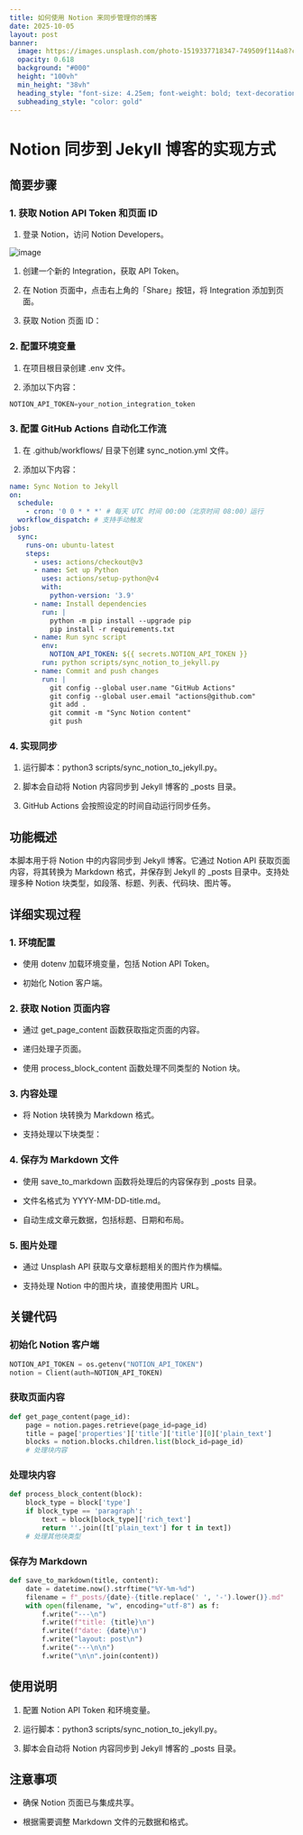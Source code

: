 ```yaml
---
title: 如何使用 Notion 来同步管理你的博客
date: 2025-10-05
layout: post
banner:
  image: https://images.unsplash.com/photo-1519337718347-749509f114a8?crop=entropy&cs=tinysrgb&fit=max&fm=jpg&ixid=M3w2OTIwMzJ8MHwxfHJhbmRvbXx8fHx8fHx8fDE3NTk2NTk1NTh8&ixlib=rb-4.1.0&q=80&w=1080
  opacity: 0.618
  background: "#000"
  height: "100vh"
  min_height: "38vh"
  heading_style: "font-size: 4.25em; font-weight: bold; text-decoration: underline"
  subheading_style: "color: gold"
---
```


# Notion 同步到 Jekyll 博客的实现方式

## 简要步骤

### 1. 获取 Notion API Token 和页面 ID

1. 登录 Notion，访问 Notion Developers。

![image](https://prod-files-secure.s3.us-west-2.amazonaws.com/a7a0cc5a-89b9-4cda-8686-1fba0ca52f40/d19c1afe-dea5-4312-9333-786b0ba83054/image.png?X-Amz-Algorithm=AWS4-HMAC-SHA256&X-Amz-Content-Sha256=UNSIGNED-PAYLOAD&X-Amz-Credential=ASIAZI2LB4667Z2YB5O6%2F20251005%2Fus-west-2%2Fs3%2Faws4_request&X-Amz-Date=20251005T101917Z&X-Amz-Expires=3600&X-Amz-Security-Token=IQoJb3JpZ2luX2VjENb%2F%2F%2F%2F%2F%2F%2F%2F%2F%2FwEaCXVzLXdlc3QtMiJIMEYCIQD5xMf8t3hTOoOq3wDB2%2BWpSb6xssKO6MMYf4EG6tUVtQIhAOOCNxNxeB9qg6jKjdY%2Buo83H0C7fU5tGdQ%2BPZDXxHIQKv8DCG8QABoMNjM3NDIzMTgzODA1IgzIk3SgUrf2d0bvxFYq3APnloF34%2BWNGCgYenPU9PnDw4aLiPlvEsjonVTSPA4sUq9p6F8GtDHFZSqlKX%2Bfo83gbtsTDqlZfUjRKbQg8Eovq%2F9lMcAwmQENuI6FRVSEAPqRtZAQQHfxr599dCuqBHb1rWDSRWogF0QUFCXujZq1aUFwYo4hnnTlqGzKMnPMlwBM5pfq3zB6Gk9AnwDQN8h89MV2TZHB6cUz%2BV6ptGPN4Lvp69Umvi0%2Fazbg%2F%2BcJf8urLxpgJ1V%2F%2FVBFKI7mx0k2uFRIpPz0d9Yetd198S3jf%2BG11BYNS6LjlIS5jN8jentTHVSh1tQrhwla8XMpldC9kcU9%2FCTT8A7SqErjEf9WJo1Gevounj4ru9%2BOEYE9vX7NVCBgqyPqN4X0uXVSZwKuxseEY5mN6%2BoNSxKHhyvRCzS7ZbLRtnF9wVWeY0LNeLPg8dHzgP9vcsSFRdnjq6Yvlu78839cMtto%2Fq%2BHNMZokO4CZSXpmZbLi66AralxDtZSvpLuZn3qBjqseppyJqn1YZfU7m8TZ%2B4B3bP365fZRbVVai8r3o80OWZGa9PduGdkKMlXwymRxVbC%2FJi%2FTBh8tBilHVXociQmQ5yav54QbgnUx6krMHHPe7wfhjoL7KTYGaKLuHgMQQbVHzCClojHBjqkASyeQvG7HMy0zJEm59oGngY6o0vAmcQTUnMYSNHjl9WAgGcNSPMxSQ3WsPvXUjomFmav2tHOfQh%2FCXetT8hsNO9Q2L99J6gvAQ4scLxtqTbO6QAx7d7ndVNcFHf0wL4WqGtEV3raSHBF2eS57%2BXs1mJKZOWNSyVqxqvDYw1hnfpyacIp3O3oYy7WXBjoD8UW0XvZ8xcP6BcFBWxF5WNlfBKwIsdH&X-Amz-Signature=a9c3ed7d1177e0dbed2bb5dceece47fa8df55ccfbec67e2b47e36989db4142d3&X-Amz-SignedHeaders=host&x-amz-checksum-mode=ENABLED&x-id=GetObject)

1. 创建一个新的 Integration，获取 API Token。

1. 在 Notion 页面中，点击右上角的「Share」按钮，将 Integration 添加到页面。

1. 获取 Notion 页面 ID：


### 2. 配置环境变量

1. 在项目根目录创建 .env 文件。

1. 添加以下内容：

```javascript
NOTION_API_TOKEN=your_notion_integration_token
```

### 3. 配置 GitHub Actions 自动化工作流

1. 在 .github/workflows/ 目录下创建 sync_notion.yml 文件。

1. 添加以下内容：

```yaml
name: Sync Notion to Jekyll
on:
  schedule:
    - cron: '0 0 * * *' # 每天 UTC 时间 00:00（北京时间 08:00）运行
  workflow_dispatch: # 支持手动触发
jobs:
  sync:
    runs-on: ubuntu-latest
    steps:
      - uses: actions/checkout@v3
      - name: Set up Python
        uses: actions/setup-python@v4
        with:
          python-version: '3.9'
      - name: Install dependencies
        run: |
          python -m pip install --upgrade pip
          pip install -r requirements.txt
      - name: Run sync script
        env:
          NOTION_API_TOKEN: ${{ secrets.NOTION_API_TOKEN }}
        run: python scripts/sync_notion_to_jekyll.py
      - name: Commit and push changes
        run: |
          git config --global user.name "GitHub Actions"
          git config --global user.email "actions@github.com"
          git add .
          git commit -m "Sync Notion content"
          git push
```

### 4. 实现同步

1. 运行脚本：python3 scripts/sync_notion_to_jekyll.py。

1. 脚本会自动将 Notion 内容同步到 Jekyll 博客的 _posts 目录。

1. GitHub Actions 会按照设定的时间自动运行同步任务。

## 功能概述

本脚本用于将 Notion 中的内容同步到 Jekyll 博客。它通过 Notion API 获取页面内容，将其转换为 Markdown 格式，并保存到 Jekyll 的 _posts 目录中。支持处理多种 Notion 块类型，如段落、标题、列表、代码块、图片等。

## 详细实现过程

### 1. 环境配置

- 使用 dotenv 加载环境变量，包括 Notion API Token。

- 初始化 Notion 客户端。

### 2. 获取 Notion 页面内容

- 通过 get_page_content 函数获取指定页面的内容。

- 递归处理子页面。

- 使用 process_block_content 函数处理不同类型的 Notion 块。

### 3. 内容处理

- 将 Notion 块转换为 Markdown 格式。

- 支持处理以下块类型：


### 4. 保存为 Markdown 文件

- 使用 save_to_markdown 函数将处理后的内容保存到 _posts 目录。

- 文件名格式为 YYYY-MM-DD-title.md。

- 自动生成文章元数据，包括标题、日期和布局。

### 5. 图片处理

- 通过 Unsplash API 获取与文章标题相关的图片作为横幅。

- 支持处理 Notion 中的图片块，直接使用图片 URL。

## 关键代码

### 初始化 Notion 客户端

```python
NOTION_API_TOKEN = os.getenv("NOTION_API_TOKEN")
notion = Client(auth=NOTION_API_TOKEN)
```

### 获取页面内容

```python
def get_page_content(page_id):
    page = notion.pages.retrieve(page_id=page_id)
    title = page['properties']['title']['title'][0]['plain_text']
    blocks = notion.blocks.children.list(block_id=page_id)
    # 处理块内容
```

### 处理块内容

```python
def process_block_content(block):
    block_type = block['type']
    if block_type == 'paragraph':
        text = block[block_type]['rich_text']
        return ''.join([t['plain_text'] for t in text])
    # 处理其他块类型
```

### 保存为 Markdown

```python
def save_to_markdown(title, content):
    date = datetime.now().strftime("%Y-%m-%d")
    filename = f"_posts/{date}-{title.replace(' ', '-').lower()}.md"
    with open(filename, "w", encoding="utf-8") as f:
        f.write("---\n")
        f.write(f"title: {title}\n")
        f.write(f"date: {date}\n")
        f.write("layout: post\n")
        f.write("---\n\n")
        f.write("\n\n".join(content))
```

## 使用说明

1. 配置 Notion API Token 和环境变量。

1. 运行脚本：python3 scripts/sync_notion_to_jekyll.py。

1. 脚本会自动将 Notion 内容同步到 Jekyll 博客的 _posts 目录。

## 注意事项

- 确保 Notion 页面已与集成共享。

- 根据需要调整 Markdown 文件的元数据和格式。